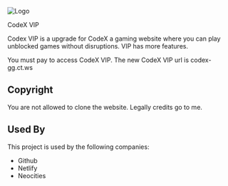 
![Logo](https://codex-gg.ct.ws/logo.svg)

CodeX VIP

Codex VIP is a upgrade for CodeX a gaming website where you can play unblocked games without disruptions.
VIP has more features.

You must pay to access CodeX VIP.
The new CodeX VIP url is codex-gg.ct.ws

## Copyright

You are not allowed to clone the website.
Legally credits go to me.

## Used By

This project is used by the following companies:

- Github
- Netlify
- Neocities
